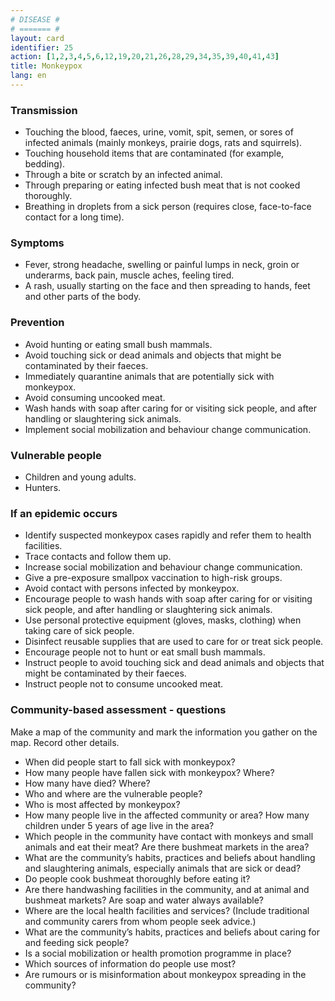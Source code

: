 ```yaml
---
# DISEASE #
# ======= #
layout: card
identifier: 25
action: [1,2,3,4,5,6,12,19,20,21,26,28,29,34,35,39,40,41,43]
title: Monkeypox
lang: en
---
```


### Transmission

- Touching the blood, faeces, urine, vomit, spit, semen, or sores of infected animals (mainly monkeys, prairie dogs, rats and squirrels). 
- Touching household items that are contaminated (for example, bedding). 
- Through a bite or scratch by an infected animal. 
- Through preparing or eating infected bush meat that is not cooked thoroughly. 
- Breathing in droplets from a sick person (requires close, face-to-face contact for a long time). 

### Symptoms

- Fever, strong headache, swelling or painful lumps in neck, groin or underarms, back pain, muscle aches, feeling tired. 
- A rash, usually starting on the face and then spreading to hands, feet and other parts of the body.

### Prevention

- Avoid hunting or eating small bush mammals. 
- Avoid touching sick or dead animals and objects that might be contaminated by their faeces.
- Immediately quarantine animals that are potentially sick with monkeypox. 
- Avoid consuming uncooked meat.
- Wash hands with soap after caring for or visiting sick people, and after handling or slaughtering sick animals.
- Implement social mobilization and behaviour change communication. 

### Vulnerable people

- Children and young adults. 
- Hunters.

### If an epidemic occurs

- Identify suspected monkeypox cases rapidly and refer them to health facilities.
- Trace contacts and follow them up. 
- Increase social mobilization and behaviour change communication. 
- Give a pre-exposure smallpox vaccination to high-risk groups.
- Avoid contact with persons infected by monkeypox. 
- Encourage people to wash hands with soap after caring for or visiting sick people, and after handling or slaughtering sick animals. 
- Use personal protective equipment (gloves, masks, clothing) when taking care of sick people. 
- Disinfect reusable supplies that are used to care for or treat sick people. 
- Encourage people not to hunt or eat small bush mammals. 
- Instruct people to avoid touching sick and dead animals and objects that might be contaminated by their faeces.
- Instruct people not to consume uncooked meat.

### Community-based assessment - questions

Make a map of the community and mark the information you gather on the map. Record other details.
- When did people start to fall sick with monkeypox? 
- How many people have fallen sick with monkeypox? Where? 
- How many have died? Where? 
- Who and where are the vulnerable people? 
- Who is most affected by monkeypox?
- How many people live in the affected community or area? How many children under 5 years of age live in the area? 
- Which people in the community have contact with monkeys and small animals and eat their meat? Are there bushmeat markets in the area? 
- What are the community’s habits, practices and beliefs about handling and slaughtering animals, especially animals that are sick or dead? 
- Do people cook bushmeat thoroughly before eating it?
- Are there handwashing facilities in the community, and at animal and bushmeat markets? Are soap and water always available? 
- Where are the local health facilities and services? (Include traditional and community carers from whom people seek advice.) 
- What are the community’s habits, practices and beliefs about caring for and feeding sick people? 
- Is a social mobilization or health promotion programme in place? 
- Which sources of information do people use most? 
- Are rumours or is misinformation about monkeypox spreading in the community? 
